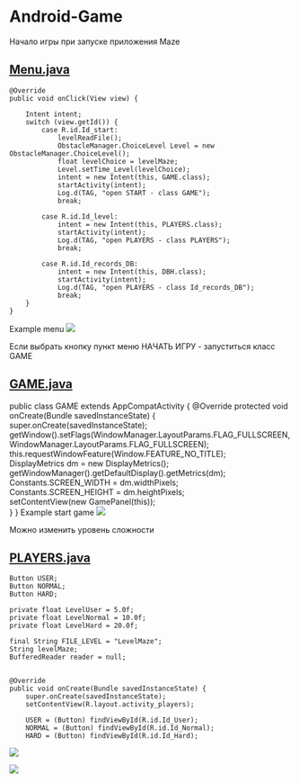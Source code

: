 # Android-Game
 Начало игры при запуске приложения Maze

## [Menu.java](https://github.com/ilinoa/Android-Game/blob/master/Maze/app/src/main/java/com/example/work/maze/Menu.java "Menu.java ")

    @Override
    public void onClick(View view) {

        Intent intent;
        switch (view.getId()) {                                                                     
            case R.id.Id_start:
                levelReadFile();
                ObstacleManager.ChoiceLevel Level = new ObstacleManager.ChoiceLevel();
                float levelChoice = levelMaze;
                Level.setTime_Level(levelChoice);
                intent = new Intent(this, GAME.class);
                startActivity(intent);
                Log.d(TAG, "open START - class GAME");
                break;

            case R.id.Id_level:
                intent = new Intent(this, PLAYERS.class);
                startActivity(intent);
                Log.d(TAG, "open PLAYERS - class PLAYERS");
                break;
                
            case R.id.Id_records_DB:
                intent = new Intent(this, DBH.class);
                startActivity(intent);
                Log.d(TAG, "open PLAYERS - class Id_records_DB");
                break;
        }
    }
Example menu
![](https://github.com/ilinoa/Android-Game/blob/master/image/4.jpeg)


Если выбрать кнопку пункт меню НАЧАТЬ ИГРУ - запуститься класс GAME
## [GAME.java](https://github.com/ilinoa/Android-Game/blob/master/Maze/app/src/main/java/com/example/work/maze/GAME.java "GAME.java")

public class GAME extends AppCompatActivity {
    @Override
    protected void onCreate(Bundle savedInstanceState) {                                            
        super.onCreate(savedInstanceState);
        getWindow().setFlags(WindowManager.LayoutParams.FLAG_FULLSCREEN, WindowManager.LayoutParams.FLAG_FULLSCREEN); 
        this.requestWindowFeature(Window.FEATURE_NO_TITLE);                                         
        DisplayMetrics dm = new DisplayMetrics();                                     
        getWindowManager().getDefaultDisplay().getMetrics(dm);                        
        Constants.SCREEN_WIDTH = dm.widthPixels;                                          
        Constants.SCREEN_HEIGHT = dm.heightPixels;                                          
        setContentView(new GamePanel(this));                                                
    }
}
Example start game
![](https://github.com/ilinoa/Android-Game/blob/master/image/1.jpeg)



Можно изменить уровень сложности
## [PLAYERS.java](https://github.com/ilinoa/Android-Game/blob/master/Maze/app/src/main/java/com/example/work/maze/PLAYERS.java "PLAYERS.java")

    Button USER;
    Button NORMAL;
    Button HARD;

    private float LevelUser = 5.0f;
    private float LevelNormal = 10.0f;
    private float LevelHard = 20.0f;

    final String FILE_LEVEL = "LevelMaze";
    String levelMaze;
    BufferedReader reader = null;


    @Override
    public void onCreate(Bundle savedInstanceState) {
        super.onCreate(savedInstanceState);
        setContentView(R.layout.activity_players);

        USER = (Button) findViewById(R.id.Id_User);
        NORMAL = (Button) findViewById(R.id.Id_Normal);
        HARD = (Button) findViewById(R.id.Id_Hard);

![](https://github.com/ilinoa/Android-Game/blob/master/image/3.jpeg)

![](https://github.com/ilinoa/Android-Game/blob/master/image/2.jpeg)
